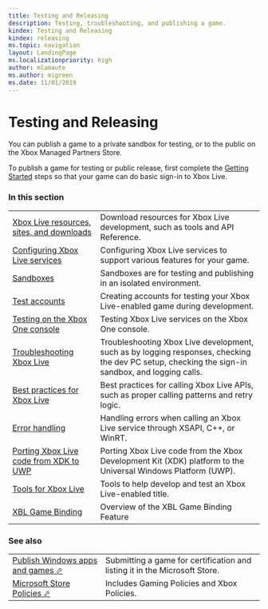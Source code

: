 ```yaml
---
title: Testing and Releasing
description: Testing, troubleshooting, and publishing a game.
kindex: Testing and Releasing
kindex: releasing
ms.topic: navigation
layout: LandingPage
ms.localizationpriority: high
author: mlamaute
ms.author: migreen
ms.date: 11/01/2019
---
```


# Testing and Releasing

You can publish a game to a private sandbox for testing, or to the public on the Xbox Managed Partners Store.

To publish a game for testing or public release, first complete the <a href="../get-started/live-getstarted-nav.md">Getting Started</a> steps so that your game can do basic sign-in to Xbox Live.


### In this section

|     |     |
| --- | --- |
| [Xbox Live resources, sites, and downloads](live-sites-downloads.md) | Download resources for Xbox Live development, such as tools and API Reference. |
| [Configuring Xbox Live services](portal-config/live-portal-config-nav.md) | Configuring Xbox Live services to support various features for your game. |
| [Sandboxes](sandboxes/live-sandboxes-nav.md) | Sandboxes are for testing and publishing in an isolated environment. |
| [Test accounts](test-accounts/live-test-accounts-nav.md) | Creating accounts for testing your Xbox Live-enabled game during development. |
| [Testing on the Xbox One console](live-testing-on-console.md) | Testing Xbox Live services on the Xbox One console. |
| [Troubleshooting Xbox Live](troubleshooting/live-troubleshooting-nav.md) | Troubleshooting Xbox Live development, such as by logging responses, checking the dev PC setup, checking the sign-in sandbox, and logging calls. |
| [Best practices for Xbox Live](best-practices/live-best-practices-nav.md) | Best practices for calling Xbox Live APIs, such as proper calling patterns and retry logic. |
| [Error handling](error-handling/live-error-handling-nav.md) | Handling errors when calling an Xbox Live service through XSAPI, C++, or WinRT. |
| [Porting Xbox Live code from XDK to UWP](live-port-xbl-code-from-xdk-to-uwp.md) | Porting Xbox Live code from the Xbox Development Kit (XDK) platform to the Universal Windows Platform (UWP). |
| [Tools for Xbox Live](tools/live-tools-nav.md) | Tools to help develop and test an Xbox Live-enabled title. |
| [XBL Game Binding](live-game-binding.md) | Overview of the XBL Game Binding Feature |

### See also

|     |     |
| --- | --- |
| <a href="https://docs.microsoft.com/windows/uwp/publish/" target="_blank">Publish Windows apps and games &#11008;</a> | Submitting a game for certification and listing it in the Microsoft Store. |
| <a href="https://docs.microsoft.com/legal/windows/agreements/store-policies" target="_blank">Microsoft Store Policies &#11008;</a> | Includes Gaming Policies and Xbox Policies. |
